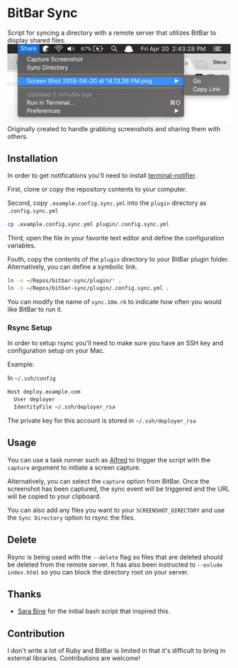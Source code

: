 # BitBar Sync
Script for syncing a directory with a remote server that utilizes BitBar to display shared files.
![See it in action](screenshot.png)
Originally created to handle grabbing screenshots and sharing them with others.

## Installation
In order to get notifications you'll need to install [terminal-notifier](https://github.com/julienXX/terminal-notifier).

First, clone or copy the repository contents to your computer.

Second, copy `.example.config.sync.yml` into the `plugin` directory as `.config.sync.yml`
```bash
cp .example.config.sync.yml plugin/.config.sync.yml
```

Third, open the file in your favorite text editor and define the configuration variables.

Fouth, copy the contents of the `plugin` directory to your BitBar plugin folder.  Alternatively, you can define a symbolic link.
```bash
ln -s ~/Repos/bitbar-sync/plugin/* .
ln -s ~/Repos/bitbar-sync/plugin/.config.sync.yml .
```

You can modify the name of `sync.10m.rb` to indicate how often you would like BitBar to run it.

### Rsync Setup
In order to setup rsync you'll need to make sure you have an SSH key and configuration setup on your Mac.

Example:

In `~/.ssh/config`
```bash
Host deploy.example.com
  User deployer
  IdentityFile ~/.ssh/deployer_rsa
```

The private key for this account is stored in `~/.ssh/deployer_rsa`

## Usage
You can use a task runner such as [Alfred](https://www.alfredapp.com/) to trigger the script with the `capture` argument to initiate a screen capture.

Alternatively, you can select the `capture` option from BitBar.  Once the screenshot has been captured, the sync event will be triggered and the URL will be copied to your clipboard.

You can also add any files you want to your `SCREENSHOT_DIRECTORY` and use the `Sync Directory` option to rsync the files.

## Delete
Rsync is being used with the `--delete` flag so files that are deleted should be deleted from the remote server.  It has also been instructed to `--exlude index.html` so you can block the directory root on your server.

## Thanks
- [Sara Bine](https://github.com/sbine) for the initial bash script that inspired this.

## Contribution
I don't write a lot of Ruby and BitBar is limited in that it's difficult to bring in external libraries.  Contributions are welcome!